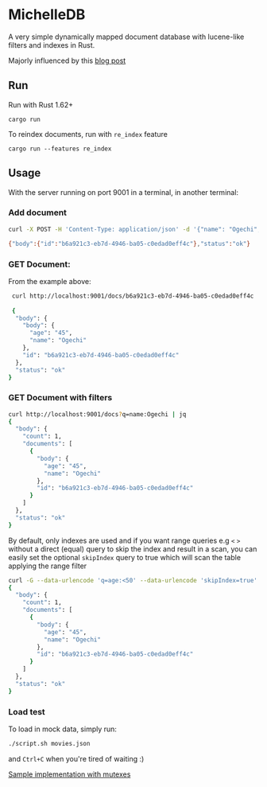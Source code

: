 # MichelleDB

A very simple dynamically mapped document database with lucene-like filters and indexes in Rust. 

Majorly influenced by this [blog post](https://notes.eatonphil.com/documentdb.html)

## Run
Run with Rust 1.62+
```
cargo run 
``` 
To reindex documents, run with `re_index` feature
```
cargo run --features re_index
```

## Usage
With the server running on port 9001 in a terminal, in another terminal: 

### Add document

```bash
curl -X POST -H 'Content-Type: application/json' -d '{"name": "Ogechi", "age": "45"}' http://localhost:9001/docs

{"body":{"id":"b6a921c3-eb7d-4946-ba05-c0edad0eff4c"},"status":"ok"}

```

### GET Document:
From the example above:
```bash
 curl http://localhost:9001/docs/b6a921c3-eb7d-4946-ba05-c0edad0eff4c | jq   
 
 {
  "body": {
    "body": {
      "age": "45",
      "name": "Ogechi"
    },
    "id": "b6a921c3-eb7d-4946-ba05-c0edad0eff4c"
  },
  "status": "ok"
}

```

### GET Document with filters
```bash
curl http://localhost:9001/docs?q=name:Ogechi | jq 
{
  "body": {
    "count": 1,
    "documents": [
      {
        "body": {
          "age": "45",
          "name": "Ogechi"
        },
        "id": "b6a921c3-eb7d-4946-ba05-c0edad0eff4c"
      }
    ]
  },
  "status": "ok"
}

```
By default, only indexes are used and if you want range queries e.g `<` `>` without a direct (equal) query
to skip the index and result in a scan, you can easily 
set the optional `skipIndex` query to true which will scan the table applying the range filter
```bash
curl -G --data-urlencode 'q=age:<50' --data-urlencode 'skipIndex=true' http://localhost:9001/docs | jq
{
  "body": {
    "count": 1,
    "documents": [
      {
        "body": {
          "age": "45",
          "name": "Ogechi"
        },
        "id": "b6a921c3-eb7d-4946-ba05-c0edad0eff4c"
      }
    ]
  },
  "status": "ok"
}

```

### Load test
To load in mock data, simply run:
```bash
./script.sh movies.json
```
and `Ctrl+C` when you're tired of waiting :)


[Sample implementation with mutexes](https://github.com/samuelorji/MichelleDB/pull/1)